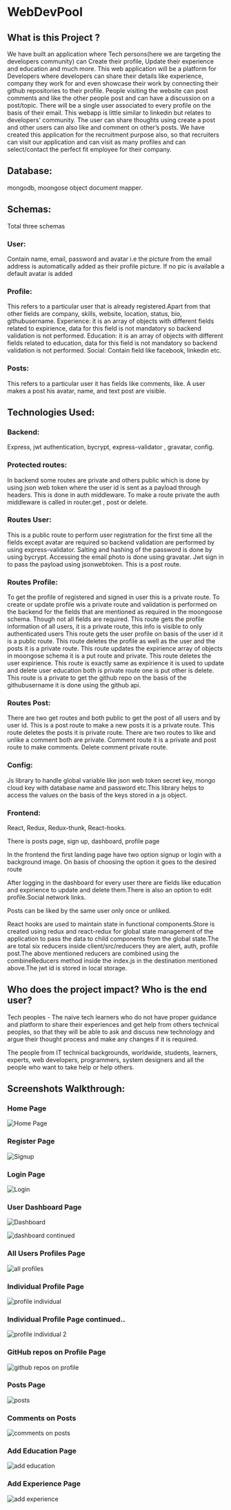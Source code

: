 # WebDevPool

## What is this Project ?

We have built an application where Tech persons(here we are targeting the developers community) can Create their profile, Update their experience and education and much more. 
This web application will be a platform for Developers where developers can share their details like experience, company they work for and even showcase their work by connecting their github repositories to their profile. People visiting the website can post comments and like the other people post and can have a discussion on a post/topic. There will be a single user associated to every profile on the basis of their email. This webapp is little similar to linkedin but relates to developers' community.
The user can share thoughts using create a post and other users can also like and comment on other’s posts.
We have created this application for the recruitment purpose also, so that recruiters can visit our application and can visit as many profiles and can select/contact the perfect fit employee for their company.

## Database:
 mongodb, moongose object document mapper.

## Schemas:
Total three schemas
### User:  
Contain name, email, password and avatar i.e the picture from the email address  is automatically added as their profile picture. If no pic is available a default avatar is added

### Profile: 
This refers to a particular user that is already registered.Apart from that other fields are company, skills, website, location, status, bio, githubusername. Experience: it is an array of objects with different fields related to expirience, data for this field is not mandatory so backend validation is not performed. Education:  it is an array of objects with different fields related to education, data for this field is not mandatory so backend validation is not performed. Social:  Contain field like facebook, linkedin etc.

### Posts: 
This refers to a particular user it has fields like comments, like. A user makes a post his avatar, name, and text post are visible.

## Technologies Used:
### Backend: 
Express, jwt authentication, bycrypt, express-validator , gravatar, config.

### Protected routes: 
In backend some routes are private and others public which is done by using json web token where the user id is sent as a payload through headers. This is done in auth middleware. To make a route private the auth middleware is called in router.get , post or delete.

### Routes User: 
This is a public route to perform user registration for the first time all the fields except avatar are required so backend validation are performed by using express-validator. Salting and hashing of the password is done by using bycrypt. Accessing the email photo is done using gravatar. Jwt sign in to pass the payload using jsonwebtoken. This is a post route.

### Routes Profile: 
To get the profile of registered and signed in user this is a private route.
To create or update profile wis a private route and validation is performed on the backend for the fields that are mentioned as required in the moongoose schema. Though not all fields are required.
This route gets the profile information of all users, it is a private route, this info is  visible to only authenticated users
This route gets the user profile on basis of the user id it is a public route.
This route  deletes the profile as well as the user and the posts it is a private route.
This route updates the expirience array of objects in moongose schema it is a put route and private.
This route deletes the user expirience.
This route is exactly same as expirience it is used to update and delete user education both is private route one is put other is delete.
This route is a private to get the github repo on the basis of the githubusername it is done using the github api.


### Routes Post: 
There are two get routes and both public to get the post of all users and by user id.
This is a post route to make a new posts it is a private route.
This route  deletes the posts it is private route.
There are two routes to like and unlike a comment both are private.
Comment route it is a private and post route to make comments.
Delete comment private route.

### Config: 
Js library to handle global variable like json web token secret key, mongo cloud key with database name and password etc.This library helps to access the values on the basis of the keys stored in a js object.


### Frontend: 
React, Redux, Redux-thunk, React-hooks.

There is posts page, sign up, dashboard, profile page

In the frontend the first landing page  have two option signup or login with a background image. On basis of choosing the option it  goes to the desired route

After logging in the dashboard for every user there are fields like education and expirience to update and delete them.There is  also an option to edit profile.Social network links.

Posts can be liked by the same user only once or unliked.

React hooks are used to maintain state in functional components.Store is created using redux and react-redux for global state management of the application to pass the data to child components from the global state.The are total six reducers inside client/src/reducers they are alert, auth, profile post.The above mentioned reducers are combined using the combineReducers method inside the index.js in the destination mentioned above.The jwt id is stored in local storage.

## Who does the project impact? Who is the end user?

Tech peoples - The naive tech learners who do not have proper guidance and platform to share their experiences and get help from others technical peoples, so that they will be able to ask and discuss new technology and argue their thought process and make any changes if it is required.

The people from IT technical backgrounds, worldwide, students, learners, experts, web developers, programmers, system designers and all the people who want to take help or help others. 

## Screenshots Walkthrough:

### Home Page

![Home Page](https://user-images.githubusercontent.com/63305945/102266269-371b7280-3f3e-11eb-98bf-414b5748c4d7.png)

### Register Page

![Signup](https://user-images.githubusercontent.com/63305945/102266336-50242380-3f3e-11eb-84f2-713433fb4862.png)

### Login Page

![Login](https://user-images.githubusercontent.com/63305945/102266346-54504100-3f3e-11eb-8f28-e62e192d9e25.png)

### User Dashboard Page

![Dashboard](https://user-images.githubusercontent.com/63305945/102266410-67fba780-3f3e-11eb-948a-3efde5b51fe4.png)

![dashboard continued](https://user-images.githubusercontent.com/63305945/102266435-6fbb4c00-3f3e-11eb-9fa9-1e2cf7602351.png)

### All Users Profiles Page

![all profiles](https://user-images.githubusercontent.com/63305945/102266627-b8730500-3f3e-11eb-83e0-bc1cdedc2972.png)

### Individual Profile Page

![profile individual](https://user-images.githubusercontent.com/63305945/102266634-bb6df580-3f3e-11eb-94ee-fe4f567b47d7.png)

### Individual Profile Page continued..

![profile individual 2](https://user-images.githubusercontent.com/63305945/102266644-be68e600-3f3e-11eb-893d-cc0098aaa92c.png)

### GitHub repos on Profile Page

![github repos on profile](https://user-images.githubusercontent.com/63305945/102266677-c88ae480-3f3e-11eb-823c-a7e8b1880242.png)

### Posts Page

![posts](https://user-images.githubusercontent.com/63305945/102266687-cc1e6b80-3f3e-11eb-9bfe-eba412b3cd4a.png)

### Comments on Posts

![comments on posts](https://user-images.githubusercontent.com/63305945/102266713-d50f3d00-3f3e-11eb-81d9-a11875e1847e.png)

### Add Education Page

![add education](https://user-images.githubusercontent.com/63305945/102266731-d9d3f100-3f3e-11eb-920e-000281622990.png)

### Add Experience Page

![add experience](https://user-images.githubusercontent.com/63305945/102266736-dccee180-3f3e-11eb-887f-64b7826a2d82.png)


